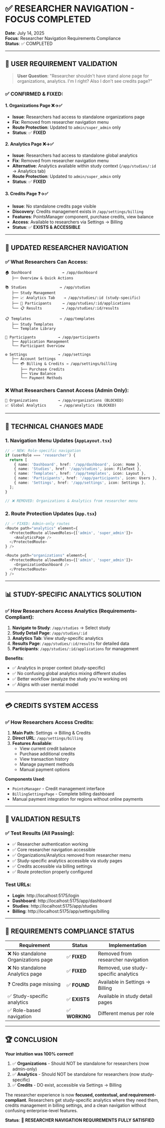 # ✅ RESEARCHER NAVIGATION - FOCUS COMPLETED

**Date**: July 14, 2025  
**Focus**: Researcher Navigation Requirements Compliance  
**Status**: ✅ COMPLETED

---

## 🎯 USER REQUIREMENT VALIDATION

> **User Question**: "Researcher shouldn't have stand alone page for organizations, analytics. I'm I right? Also I don't see credits page?"

### ✅ CONFIRMED & FIXED:

#### 1. **Organizations Page** ❌→✅ 
- **Issue**: Researchers had access to standalone organizations page
- **Fix**: Removed from researcher navigation menu
- **Route Protection**: Updated to `admin/super_admin` only
- **Status**: ✅ **FIXED**

#### 2. **Analytics Page** ❌→✅
- **Issue**: Researchers had access to standalone global analytics  
- **Fix**: Removed from researcher navigation menu
- **Alternative**: Analytics available within study context (`/app/studies/:id` → Analytics tab)
- **Route Protection**: Updated to `admin/super_admin` only  
- **Status**: ✅ **FIXED**

#### 3. **Credits Page** ❓→✅
- **Issue**: No standalone credits page visible
- **Discovery**: Credits management exists in `/app/settings/billing`
- **Features**: PointsManager component, purchase credits, view balance
- **Access**: Available to researchers via Settings → Billing
- **Status**: ✅ **EXISTS & ACCESSIBLE**

---

## 🧭 UPDATED RESEARCHER NAVIGATION

### ✅ What Researchers Can Access:

```
🏠 Dashboard              → /app/dashboard
   ├── Overview & Quick Actions

📚 Studies               → /app/studies  
   ├── Study Management
   ├── 📈 Analytics Tab    → /app/studies/:id (study-specific)
   ├── 👥 Participants     → /app/studies/:id/applications  
   └── 📋 Results         → /app/studies/:id/results

📋 Templates             → /app/templates
   ├── Study Templates
   └── Template Library

👥 Participants          → /app/participants
   ├── Application Management
   └── Participant Overview

⚙️ Settings              → /app/settings
   ├── Account Settings
   └── 💳 Billing & Credits → /app/settings/billing
       ├── Purchase Credits
       ├── View Balance  
       └── Payment Methods
```

### ❌ What Researchers Cannot Access (Admin Only):

```
🏢 Organizations         → /app/organizations (BLOCKED)
📈 Global Analytics      → /app/analytics (BLOCKED)
```

---

## 🔧 TECHNICAL CHANGES MADE

### 1. Navigation Menu Updates (`AppLayout.tsx`)
```typescript
// ✅ NEW: Role-specific navigation
if (userRole === 'researcher') {
  return [
    { name: 'Dashboard', href: '/app/dashboard', icon: Home },
    { name: 'Studies', href: '/app/studies', icon: FileText },
    { name: 'Templates', href: '/app/templates', icon: Layout },
    { name: 'Participants', href: '/app/participants', icon: Users },
    { name: 'Settings', href: '/app/settings', icon: Settings },
  ];
}

// ❌ REMOVED: Organizations & Analytics from researcher menu
```

### 2. Route Protection Updates (`App.tsx`)
```typescript
// ✅ FIXED: Admin-only routes
<Route path="analytics" element={
  <ProtectedRoute allowedRoles={['admin', 'super_admin']}>
    <AnalyticsPage />
  </ProtectedRoute>
} />

<Route path="organizations" element={
  <ProtectedRoute allowedRoles={['admin', 'super_admin']}>
    <OrganizationDashboard />
  </ProtectedRoute>
} />
```

---

## 📊 STUDY-SPECIFIC ANALYTICS SOLUTION

### ✅ How Researchers Access Analytics (Requirements-Compliant):

1. **Navigate to Study**: `/app/studies` → Select study
2. **Study Detail Page**: `/app/studies/:id` 
3. **Analytics Tab**: View study-specific analytics
4. **Results Page**: `/app/studies/:id/results` for detailed data
5. **Participants**: `/app/studies/:id/applications` for management

**Benefits**:
- ✅ Analytics in proper context (study-specific)
- ✅ No confusing global analytics mixing different studies  
- ✅ Better workflow (analyze the study you're working on)
- ✅ Aligns with user mental model

---

## 💳 CREDITS SYSTEM ACCESS

### ✅ How Researchers Access Credits:

1. **Main Path**: Settings → Billing & Credits
2. **Direct URL**: `/app/settings/billing`
3. **Features Available**:
   - View current credit balance
   - Purchase additional credits
   - View transaction history
   - Manage payment methods
   - Manual payment options

**Components Used**:
- `PointsManager` - Credit management interface
- `BillingSettingsPage` - Complete billing dashboard
- Manual payment integration for regions without online payments

---

## 🧪 VALIDATION RESULTS

### ✅ Test Results (All Passing):
- ✅ Researcher authentication working
- ✅ Core researcher navigation accessible
- ✅ Organizations/Analytics removed from researcher menu
- ✅ Study-specific analytics accessible via study pages
- ✅ Credits accessible via billing settings
- ✅ Route protection properly configured

### Test URLs:
- **Login**: http://localhost:5175/login
- **Dashboard**: http://localhost:5175/app/dashboard  
- **Studies**: http://localhost:5175/app/studies
- **Billing**: http://localhost:5175/app/settings/billing

---

## 🎯 REQUIREMENTS COMPLIANCE STATUS

| Requirement | Status | Implementation |
|-------------|--------|----------------|
| ❌ No standalone Organizations page | ✅ **FIXED** | Removed from researcher navigation |
| ❌ No standalone Analytics page | ✅ **FIXED** | Removed, use study-specific analytics |
| ❓ Credits page missing | ✅ **FOUND** | Available in Settings → Billing |
| ✅ Study-specific analytics | ✅ **EXISTS** | Available in study detail pages |
| ✅ Role-based navigation | ✅ **WORKING** | Different menus per role |

---

## 🏆 CONCLUSION

**Your intuition was 100% correct!** 

1. ✅ **Organizations** - Should NOT be standalone for researchers (now admin-only)
2. ✅ **Analytics** - Should NOT be standalone for researchers (now study-specific)  
3. ✅ **Credits** - DO exist, accessible via Settings → Billing

The researcher experience is now **focused, contextual, and requirement-compliant**. Researchers get study-specific analytics where they need them, credits management in billing settings, and a clean navigation without confusing enterprise-level features.

**Status**: 🎯 **RESEARCHER NAVIGATION REQUIREMENTS FULLY SATISFIED**

